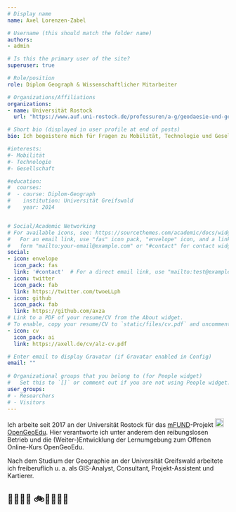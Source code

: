 ```yaml
---
# Display name
name: Axel Lorenzen-Zabel

# Username (this should match the folder name)
authors:
- admin

# Is this the primary user of the site?
superuser: true

# Role/position
role: Diplom Geograph & Wissenschaftlicher Mitarbeiter

# Organizations/Affiliations
organizations:
- name: Universität Rostock
  url: "https://www.auf.uni-rostock.de/professuren/a-g/geodaesie-und-geoinformatik/mitarbeiter/"

# Short bio (displayed in user profile at end of posts)
bio: Ich begeistere mich für Fragen zu Mobilität, Technologie und Gesellschaft

#interests:
#- Mobilität
#- Technologie
#- Gesellschaft

#education:
#  courses:
#  - course: Diplom-Geograph
#    institution: Universität Greifswald
#    year: 2014


# Social/Academic Networking
# For available icons, see: https://sourcethemes.com/academic/docs/widgets/#icons
#   For an email link, use "fas" icon pack, "envelope" icon, and a link in the
#   form "mailto:your-email@example.com" or "#contact" for contact widget.
social:
- icon: envelope
  icon_pack: fas
  link: '#contact'  # For a direct email link, use "mailto:test@example.org".
- icon: twitter
  icon_pack: fab
  link: https://twitter.com/twoeLLph
- icon: github
  icon_pack: fab
  link: https://github.com/axza
# Link to a PDF of your resume/CV from the About widget.
# To enable, copy your resume/CV to `static/files/cv.pdf` and uncomment the lines below.  
- icon: cv
  icon_pack: ai
  link: https://axell.de/cv/alz-cv.pdf

# Enter email to display Gravatar (if Gravatar enabled in Config)
email: ""
  
# Organizational groups that you belong to (for People widget)
#   Set this to `[]` or comment out if you are not using People widget.  
user_groups:
# - Researchers
# - Visitors
---
```


Ich arbeite seit 2017 an der Universität Rostock für das <a href="https://www.bmvi.de/goto?id=376878">mFUND</a>-Projekt <a href="https://www.opengeoedu.de/"><img style="display:inline;" width="20" src="https://www.opengeoedu.de/images/logo/oge.svg"> OpenGeoEdu</a>. Hier verantworte ich unter anderem den reibungslosen Betrieb und die (Weiter-)Entwicklung der Lernumgebung zum Offenen Online-Kurs OpenGeoEdu.

Nach dem Studium der Geographie an der Universität Greifswald arbeitete ich freiberuflich u. a. als GIS-Analyst, Consultant, Projekt-Assistent und Kartierer.

<h2>👨‍👩‍👧‍👦 🚲👨‍💻🎮‍🤖</h2>
